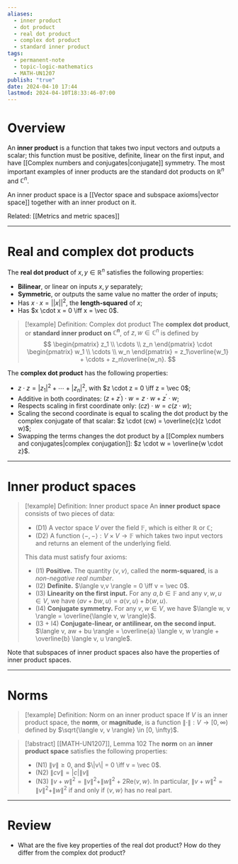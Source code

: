 ```yaml
---
aliases:
  - inner product
  - dot product
  - real dot product
  - complex dot product
  - standard inner product
tags:
  - permanent-note
  - topic-logic-mathematics
  - MATH-UN1207
publish: "true"
date: 2024-04-10 17:44
lastmod: 2024-04-10T18:33:46-07:00
---
```

# Overview

An **inner product** is a function that takes two input vectors and outputs a scalar; this function must be positive, definite, linear on the first input, and have [[Complex numbers and conjugates|conjugate]] symmetry. The most important examples of inner products are the standard dot products on $\mathbb R^n$ and $\mathbb C^n$.

An inner product space is a [[Vector space and subspace axioms|vector space]] together with an inner product on it. 

Related: [[Metrics and metric spaces]]

---
# Real and complex dot products

The **real dot product** of $x,y \in \mathbb R^n$ satisfies the following properties:
- **Bilinear**, or linear on inputs $x,y$ separately;
- **Symmetric**, or outputs the same value no matter the order of inputs;
- Has $x \cdot x = ||x||^2$, the **length-squared** of $x$;
- Has $x \cdot x = 0 \iff x = \vec 0$.

>[!example] Definition: Complex dot product
>The **complex dot product**, or **standard inner product on $\mathbb C^n$**, of $z,w \in \mathbb C^n$ is defined by
>$$ 
>\begin{pmatrix} z_1 \\ \cdots \\ z_n \end{pmatrix} \cdot \begin{pmatrix} w_1 \\ \cdots \\ w_n \end{pmatrix} = z_1\overline{w_1} + \cdots + z_n\overline{w_n}.
>$$

The **complex dot product** has the following properties:
- $z \cdot z = |z_1|^2 + \cdots + |z_n|^2$, with $z \cdot z = 0 \iff z = \vec 0$;
- Additive in both coordinates: $(z + z^\prime) \cdot w = z \cdot w + z^\prime \cdot w$;
- Respects scaling in first coordinate only: $(cz) \cdot w = c(z \cdot w)$;
- Scaling the second coordinate is equal to scaling the dot product by the complex conjugate of that scalar: $z \cdot (cw) = \overline{c}(z \cdot w)$;
- Swapping the terms changes the dot product by a [[Complex numbers and conjugates|complex conjugation]]: $z \cdot w = \overline{w \cdot z}$.

---
# Inner product spaces

>[!example] Definition: Inner product space
>An **inner product space** consists of two pieces of data:
>- (D1) A vector space $V$ over the field $\mathbb F$, which is either $\mathbb R$ or $\mathbb C$;
>- (D2) A function $\langle - , -\rangle : V \times V \to \mathbb F$ which takes two input vectors and returns an element of the underlying field.
>
>This data must satisfy four axioms:
>- (I1) **Positive.** The quantity $\langle v, v \rangle$, called the **norm-squared**, is a *non-negative real number*.
>- (I2) **Definite.** $\langle v,v \rangle = 0 \iff v = \vec 0$.
>- (I3) **Linearity on the first input.** For any $a,b \in \mathbb F$ and any $v,w,u \in V$, we have $\langle av + bw, u \rangle = a \langle v, u \rangle + b \langle w, u \rangle$.
>- (I4) **Conjugate symmetry.** For any $v,w \in V$, we have $\langle w, v \rangle = \overline{\langle v, w \rangle}$.
>- (I3 + I4) **Conjugate-linear, or antilinear, on the second input.** $\langle v, aw + bu \rangle = \overline{a} \langle v, w \rangle + \overline{b} \langle v, u \rangle$.

Note that subspaces of inner product spaces also have the properties of inner product spaces.

---
# Norms

>[!example] Definition: Norm on an inner product space
>If $V$ is an inner product space, the **norm**, or **magnitude**, is a function $\| \cdot \| : V \to [0, \infty)$ defined by $\sqrt{\langle v, v \rangle} \in [0, \infty)$.

>[!abstract] [[MATH-UN1207]], Lemma 102
>The **norm** on an **inner product space** satisfies the following properties:
>- (N1) $\| v \| \geq 0$, and $\|v\| = 0 \iff v = \vec 0$.
>- (N2) $\|cv\| = |c| \|v\|$
>- (N3) $\|v + w \|^2 = \|v\|^2 + \|w\|^2 + 2\text{Re} \langle v,w \rangle$. In particular, $\|v + w \|^2 = \|v\|^2 + \|w\|^2$ if and only if $\langle v, w \rangle$ has no real part. 

---
# Review

- What are the five key properties of the real dot product? How do they differ from the complex dot product?